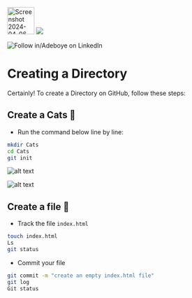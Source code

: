 <img width="62" alt="Screenshot 2024-04-06 022623" src="https://github.com/fadarboye/Intro-To-Git/assets/130584349/4878512e-0d52-4bc9-ade5-ec2700a59a6c">
<a href="https://www.linkedin.com/in/adeboye-famurewa-700b9426/"><img src="https://img.shields.io/badge/LinkedIn-0077B5?style=for-the-badge&logo=linkedin&logoColor=white"></a> 

![](https://img.shields.io/badge/Follow%20%ad-1.4k-blue?logo=linkedin&style=social "Follow in/Adeboye on LinkedIn") 

# Creating a Directory 

Certainly! To create a Directory on GitHub, follow these steps:

## Create a Cats 📂

- Run the command below line by line:

```sh
mkdir Cats
cd Cats
git init
```

![alt text](image.png)

![alt text](<Screenshot 2024-04-02 094227.png>)

## Create a file 📃

- Track the file `index.html`
```sh
touch index.html
Ls
git status
```   


- Commit your file
   
```sh
git commit -m "create an empty index.html file"
git log
Git status
```


